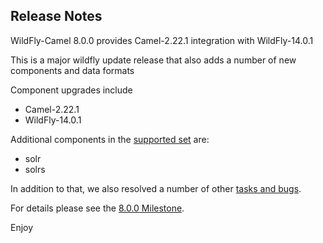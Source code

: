 Release Notes
-------------------

WildFly-Camel 8.0.0 provides Camel-2.22.1 integration with WildFly-14.0.1

This is a major wildfly update release that also adds a number of new components and data formats

Component upgrades include

* Camel-2.22.1
* WildFly-14.0.1

Additional components in the [supported set](http://wildfly-extras.github.io/wildfly-camel/#_camel_components) are:

* solr
* solrs

In addition to that, we also resolved a number of other [tasks and bugs](https://github.com/wildfly-extras/wildfly-camel/blob/master/docs/Changelog.md).

For details please see the [8.0.0 Milestone](https://github.com/wildfly-extras/wildfly-camel/issues?q=milestone%3A8.0.0).

Enjoy
